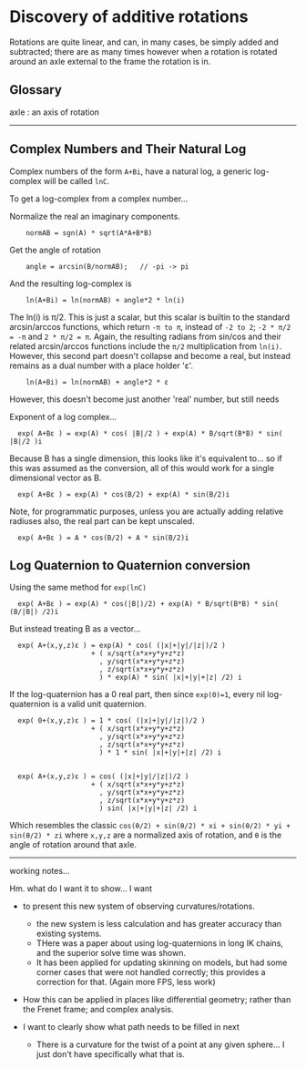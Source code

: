 ﻿
# Discovery of additive rotations

Rotations are quite linear, and can, in many cases, be simply added and subtracted; there are as
many times however when a rotation is rotated around an axle external to the frame the rotation is
in.

## Glossary

axle : an axis of rotation


---

## Complex Numbers and Their Natural Log

Complex numbers of the form `A+Bi`, have a natural log, a generic log-complex will be called `lnC`.

To get a log-complex from a complex number...

Normalize the real an imaginary components.
```
    normAB = sgn(A) * sqrt(A*A+B*B)
```

Get the angle of rotation
```
    angle = arcsin(B/normAB);   // -pi -> pi
```

And the resulting log-complex is
```
    ln(A+Bi) = ln(normAB) + angle*2 * ln(i)

```

The ln(i) is π/2.  This is just a scalar, but this scalar is builtin to the standard arcsin/arccos functions, 
which return `-π to π`, instead of `-2 to 2`;  `-2 * π/2 = -π`  and `2 * π/2 = π`. Again, 
the resulting radians from sin/cos and their related arcsin/arccos functions include the `π/2` multiplication from `ln(i)`.
However, this second part doesn't collapse and become a real, but instead remains as a dual number with a place holder 'ε'.


```
	ln(A+Bi) = ln(normAB) + angle*2 * ε

```

However, this doesn't become just another 'real' number, but still needs 

Exponent of a log complex...

```
  exp( A+Bε ) = exp(A) * cos( |B|/2 ) + exp(A) * B/sqrt(B*B) * sin( |B|/2 )i
```

Because B has a single dimension, this looks like it's equivalent to... so if this 
was assumed as the conversion, all of this would work for a single dimensional vector as B.


```
  exp( A+Bε ) = exp(A) * cos(B/2) + exp(A) * sin(B/2)i
```

Note, for programmatic purposes, unless you are actually adding relative radiuses also, the real part can
be kept unscaled.

```
  exp( A+Bε ) = A * cos(B/2) + A * sin(B/2)i
```


## Log Quaternion to Quaternion conversion

Using the same method for `exp(lnC)`

```
  exp( A+Bε ) = exp(A) * cos(|B|)/2) + exp(A) * B/sqrt(B*B) * sin( (B/|B|) /2)i
```

But instead treating B as a vector...

```
  exp( A+(x,y,z)ε ) = exp(A) * cos( (|x|+|y|/|z|)/2 ) 
                    + ( x/sqrt(x*x+y*y+z*z) 
                      , y/sqrt(x*x+y*y+z*z)
                      , z/sqrt(x*x+y*y+z*z)
                      ) * exp(A) * sin( |x|+|y|+|z| /2) i
```


If the log-quaternion has a 0 real part, then since `exp(0)=1`, every nil log-quaternion is a valid unit quaternion.

```
  exp( 0+(x,y,z)ε ) = 1 * cos( (|x|+|y|/|z|)/2 ) 
                    + ( x/sqrt(x*x+y*y+z*z) 
                      , y/sqrt(x*x+y*y+z*z)
                      , z/sqrt(x*x+y*y+z*z)
                      ) * 1 * sin( |x|+|y|+|z| /2) i


  exp( A+(x,y,z)ε ) = cos( (|x|+|y|/|z|)/2 ) 
                    + ( x/sqrt(x*x+y*y+z*z) 
                      , y/sqrt(x*x+y*y+z*z)
                      , z/sqrt(x*x+y*y+z*z)
                      ) sin( |x|+|y|+|z| /2) i

```

Which resembles the classic `cos(θ/2) + sin(θ/2) * xi + sin(θ/2) * yi + sin(θ/2) * zi`  where `x,y,z` are a normalized axis of rotation, 
and `θ` is the angle of rotation around that axle.





---

working notes...

Hm. what do I want it to show...
I want 
  - to present this new system of observing curvatures/rotations.
    - the new system is less calculation and has greater accuracy than existing systems.
    - THere was a paper about using log-quaternions in long IK chains, and the superior solve time was shown.
    - It has been applied for updating skinning on models, but had some corner cases that were not handled correctly; this provides a correction for that. (Again more FPS, less work)

  - How this can be applied in places like differential geometry; rather than the Frenet frame; and complex analysis.

  - I want to clearly show what path needs to be filled in next
    - There is a curvature for the twist of a point at any given sphere... I just don't have specifically what that is.


